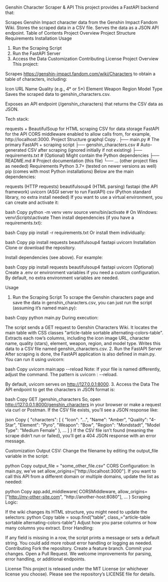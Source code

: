 Genshin Character Scraper & API
This project provides a FastAPI backend that:

Scrapes Genshin Impact character data from the Genshin Impact Fandom Wiki.
Stores the scraped data in a CSV file.
Serves the data as a JSON API endpoint.
Table of Contents
Project Overview
Project Structure
Requirements
Installation
Usage
1. Run the Scraping Script
2. Run the FastAPI Server
3. Access the Data
Customization
Contributing
License
Project Overview
This project:

Scrapes https://genshin-impact.fandom.com/wiki/Characters to obtain a table of characters, including:

Icon URL
Name
Quality (e.g., 4* or 5*)
Element
Weapon
Region
Model Type
Saves the scraped data to genshin_characters.csv.

Exposes an API endpoint (/genshin_characters) that returns the CSV data as JSON.

Tech stack:

requests + BeautifulSoup for HTML scraping
CSV for data storage
FastAPI for the API
CORS middleware enabled to allow calls from, for example, http://localhost:3000.
Project Structure
graphql
Copy
.
├── main.py                  # The primary FastAPI + scraping script
├── genshin_characters.csv   # Auto-generated CSV after scraping (ignored initially if not existing)
├── requirements.txt         # (Optional) Might contain the Python dependencies
├── README.md                # Project documentation (this file)
└── ... (other project files as needed)
Requirements
Python 3.7+ (tested on newer versions as well)
pip (comes with most Python installations)
Below are the main dependencies:

requests (HTTP requests)
beautifulsoup4 (HTML parsing)
fastapi (the API framework)
uvicorn (ASGI server to run FastAPI)
csv (Python standard library, no extra install needed)
If you want to use a virtual environment, you can create and activate it:

bash
Copy
python -m venv venv
source venv/bin/activate  # On Windows: venv\Scripts\activate
Then install dependencies (if you have a requirements.txt):

bash
Copy
pip install -r requirements.txt
Or install them individually:

bash
Copy
pip install requests beautifulsoup4 fastapi uvicorn
Installation
Clone or download the repository.

Install dependencies (see above). For example:

bash
Copy
pip install requests beautifulsoup4 fastapi uvicorn
(Optional) Create a .env or environment variables if you need a custom configuration. By default, no extra environment variables are needed.

Usage
1. Run the Scraping Script
To scrape the Genshin characters page and save the data in genshin_characters.csv, you can just run the script (assuming it’s named main.py):

bash
Copy
python main.py
During execution:

The script sends a GET request to Genshin Characters Wiki.
It locates the main table with CSS classes "article-table sortable alternating-colors-table".
Extracts each row’s columns, including the icon image URL, character name, quality (stars), element, weapon, region, and model type.
Writes this data to a CSV file named genshin_characters.csv.
2. Run the FastAPI Server
After scraping is done, the FastAPI application is also defined in main.py. You can run it using uvicorn:

bash
Copy
uvicorn main:app --reload
Note: If your file is named differently, adjust the command. The pattern is uvicorn <python-file>:<FastAPI-object> --reload.

By default, uvicorn serves on http://127.0.0.1:8000.
3. Access the Data
The API endpoint to get the characters in JSON format is:

bash
Copy
GET /genshin_characters
So, open http://127.0.0.1:8000/genshin_characters in your browser or make a request via curl or Postman. If the CSV file exists, you’ll see a JSON response like:

json
Copy
{
  "characters": [
    {
      "Icon": "...",
      "Name": "Amber",
      "Quality": "4-Star",
      "Element": "Pyro",
      "Weapon": "Bow",
      "Region": "Mondstadt",
      "Model Type": "Medium Female"
    },
    ...
  ]
}
If the CSV file isn’t found (meaning the scrape didn’t run or failed), you’ll get a 404 JSON response with an error message.

Customization
Output CSV: Change the filename by editing the output_file variable in the script:

python
Copy
output_file = "some_other_file.csv"
CORS Configuration:
In main.py, we’ve set allow_origins=["http://localhost:3000"]. If you want to call this API from a different domain or multiple domains, update the list as needed:

python
Copy
app.add_middleware(
    CORSMiddleware,
    allow_origins=["http://my-other-site.com", "http://another-host:8080"],
    ...
)
Scraping Logic:

If the wiki changes its HTML structure, you might need to update the selectors:
python
Copy
table = soup.find("table", class_="article-table sortable alternating-colors-table")
Adjust how you parse columns or how many columns you extract.
Error Handling:

If any field is missing in a row, the script prints a message or sets a default string.
You could add more robust error handling or logging as needed.
Contributing
Fork the repository.
Create a feature branch.
Commit your changes.
Open a Pull Request.
We welcome improvements for parsing, error handling, or additional endpoints.

License
This project is released under the MIT License (or whichever license you choose). Please see the repository’s LICENSE file for details.